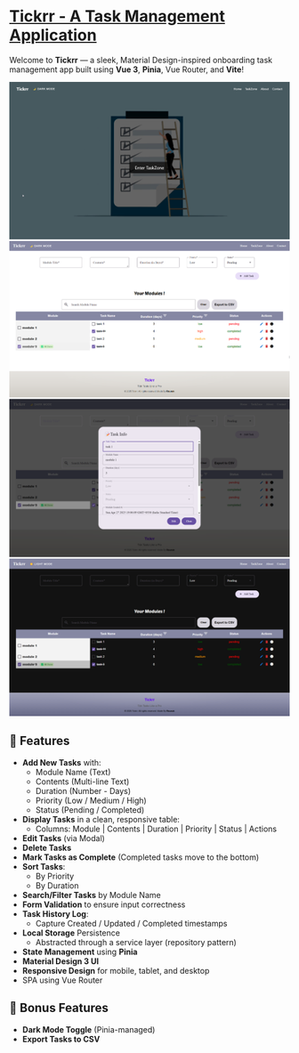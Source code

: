 # [Tickrr - A Task Management Application](https://tickrr-task-management-application.vercel.app/)

Welcome to **Tickrr** — a sleek, Material Design-inspired onboarding task management app built using **Vue 3**, **Pinia**, Vue Router, and **Vite**!

![alt text](image.png)
![alt text](image-1.png)
![alt text](image-2.png)
![alt text](image-3.png)

## 🚀 Features

- **Add New Tasks** with:
  - Module Name (Text)
  - Contents (Multi-line Text)
  - Duration (Number - Days)
  - Priority (Low / Medium / High)
  - Status (Pending / Completed)
- **Display Tasks** in a clean, responsive table:
  - Columns: Module | Contents | Duration | Priority | Status | Actions
- **Edit Tasks** (via Modal)
- **Delete Tasks**
- **Mark Tasks as Complete** (Completed tasks move to the bottom)
- **Sort Tasks**:
  - By Priority
  - By Duration
- **Search/Filter Tasks** by Module Name
- **Form Validation** to ensure input correctness
- **Task History Log**:
  - Capture Created / Updated / Completed timestamps
- **Local Storage** Persistence
  - Abstracted through a service layer (repository pattern)
- **State Management** using **Pinia**
- **Material Design 3 UI**
- **Responsive Design** for mobile, tablet, and desktop
- SPA using Vue Router


## 🌟 Bonus Features

- **Dark Mode Toggle** (Pinia-managed)
- **Export Tasks to CSV**